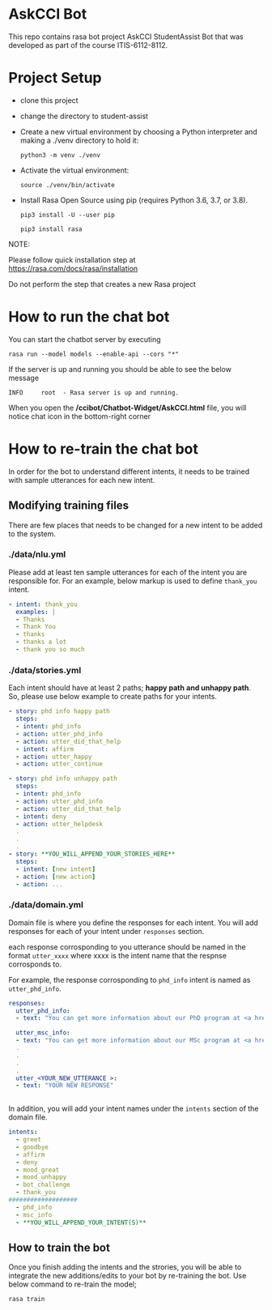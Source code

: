 # AskCCI Bot
This repo contains rasa bot project AskCCI StudentAssist Bot that was developed as part of the course ITIS-6112-8112.

# Project Setup
- clone this project
- change the directory to student-assist


- Create a new virtual environment by choosing a Python interpreter and making a ./venv directory to hold it:
  
  `python3 -m venv ./venv`

- Activate the virtual environment:
  
  `source ./venv/bin/activate`

- Install Rasa Open Source using pip (requires Python 3.6, 3.7, or 3.8).
  
  `pip3 install -U --user pip`
  
  `pip3 install rasa`

NOTE:

Please follow quick installation step at https://rasa.com/docs/rasa/installation

Do not perform the step that creates a new Rasa project

# How to run the chat bot
You can start the chatbot server by executing

  `rasa run --model models --enable-api --cors "*"`

If the server is up and running you should be able to see the below message

  `INFO     root  - Rasa server is up and running.`

When you open the **/ccibot/Chatbot-Widget/AskCCI.html** file, you will notice chat icon in the bottom-right corner

# How to re-train the chat bot

In order for the bot to understand different intents, it needs to be trained with sample utterances for each new intent.

## Modifying training files
There are few places that needs to be changed for a new intent to be added to the system.

### ./data/nlu.yml

Please add at least ten sample utterances for each of the intent you are responsible for. For an example, below markup is used to define `thank_you` intent. 

  ```yml
  - intent: thank_you
    examples: |
    - Thanks
    - Thank You
    - thanks
    - thanks a lot 
    - thank you so much
  ```

### ./data/stories.yml

Each intent should have at least 2 paths; **happy path** **and unhappy path**. So, please use below example to create paths for your intents.

```yml
- story: phd info happy path
  steps:
  - intent: phd_info
  - action: utter_phd_info
  - action: utter_did_that_help
  - intent: affirm
  - action: utter_happy
  - action: utter_continue

- story: phd info unhappy path
  steps:
  - intent: phd_info
  - action: utter_phd_info
  - action: utter_did_that_help
  - intent: deny
  - action: utter_helpdesk
  .
  .
  .
- story: **YOU_WILL_APPEND_YOUR_STORIES_HERE**
  steps:
  - intent: [new intent]
  - action: [new action]
  - action: ...
```

### ./data/domain.yml

Domain file is where you define the responses for each intent. You will add responses for each of your intent under `responses` section.

each response corrosponding to you utterance should be named in the format `utter_xxxx` where xxxx is the intent name that the respnse corrosponds to.

For example, the response corrosponding to `phd_info` intent is named as `utter_phd_info`.

```yml
responses:
  utter_phd_info:
  - text: "You can get more information about our PhD program at <a href='https://bit.ly/3whwJFL'>Link</a>"

  utter_msc_info:
  - text: "You can get more information about our MSc program at <a href='https://bit.ly/3GMPPIV'>Link</a>"
  .
  .
  .
  .
  utter_<YOUR_NEW_UTTERANCE >:
  - text: "YOUR NEW RESPONSE"
  
```

In addition, you will add your intent names under the `intents` section of the domain file.

```yml
intents:
  - greet
  - goodbye
  - affirm
  - deny
  - mood_great
  - mood_unhappy
  - bot_challenge
  - thank_you
###################
  - phd_info
  - msc_info 
  - **YOU_WILL_APPEND_YOUR_INTENT(S)**
```

## How to train the bot

Once you finish adding the intents and the strories, you will be able to integrate the new additions/edits to your bot by re-training the bot.
Use below command to re-train the model;

`rasa train`

